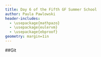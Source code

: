 ```yaml
---
title: Day 6 of the Fifth GF Summer School
author: Paula Pawlowski
header-includes:
  - \usepackage{mathpazo}
  - \usepackage{eulervm}
  - \usepackage{ebproof}
geometry: margin=1in
---
```



##Git
